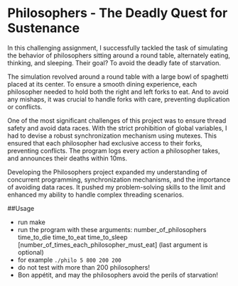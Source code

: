 # Philosophers - The Deadly Quest for Sustenance
In this challenging assignment, I successfully tackled the task of simulating the behavior of philosophers sitting around a round table, alternately eating, thinking, and sleeping. Their goal? To avoid the deadly fate of starvation.

The simulation revolved around a round table with a large bowl of spaghetti placed at its center. To ensure a smooth dining experience, each philosopher needed to hold both the right and left forks to eat. And to avoid any mishaps, it was crucial to handle forks with care, preventing duplication or conflicts.

One of the most significant challenges of this project was to ensure thread safety and avoid data races. With the strict prohibition of global variables, I had to devise a robust synchronization mechanism using mutexes. This ensured that each philosopher had exclusive access to their forks, preventing conflicts. The program logs every action a philosopher takes, and announces their deaths within 10ms. 

Developing the Philosophers project expanded my understanding of concurrent programming, synchronization mechanisms, and the importance of avoiding data races. It pushed my problem-solving skills to the limit and enhanced my ability to handle complex threading scenarios.

##Usage
  - run make 
  - run the program with these arguments: number_of_philosophers time_to_die time_to_eat time_to_sleep
[number_of_times_each_philosopher_must_eat] (last argument is optional)
  - for example `./philo 5 800 200 200`
  - do not test with more than 200 philosophers!
  - Bon appétit, and may the philosophers avoid the perils of starvation!
 
